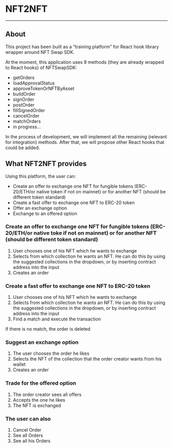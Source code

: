 # NFT2NFT

----

## About

This project has been built as a “training platform” for React hook library wrapper around NFT Swap SDK.

At the moment, this application uses 9 methods (they are already wrapped to React hooks) of NFTSwapSDK:

- getOrders
- loadApprovalStatus
- approveTokenOrNFTByAsset
- buildOrder
- signOrder
- postOrder
- fillSignedOrder
- cancelOrder
- matchOrders
- in progress…

In the process of development, we will implement all the remaining (relevant for integration) methods. After that, we will propose other React hooks that could be added.

## What NFT2NFT provides

Using this platform, the user can:

- Create an offer to exchange one NFT for fungible tokens (ERC-20/ETH/or native token if not on mainnet) or for another NFT (should be different token standard)
- Create a fast offer to exchange one NFT to ERC-20 token
- Offer an exchange option
- Exchange to an offered option

### Create an offer to exchange one NFT for fungible tokens (ERC-20/ETH/or native toke if not on mainnet) or for another NFT (should be different token standard)

1. User chooses one of his NFT which he wants to exchange
2. Selects from which collection he wants an NFT. He can do this by using the suggested collections in the dropdown, or by inserting contract address into the input
3. Creates an order

### Create a fast offer to exchange one NFT to ERC-20 token

1. User chooses one of his NFT which he wants to exchange
2. Selects from which collection he wants an NFT. He can do this by using the suggested collections in the dropdown, or by inserting contract address into the input
3. Find a match and execute the transaction

If there is no match, the order is deleted

### Suggest an exchange option

1. The user chooses the order he likes
2. Selects the NFT of the collection that the order creator wants from his wallet
3. Creates an order

### Trade for the offered option

1. The order creator sees all offers
2. Accepts the one he likes
3. The NFT is exchanged

### The user can also

1. Cancel Order
2. See all Orders
3. See all his Orders
